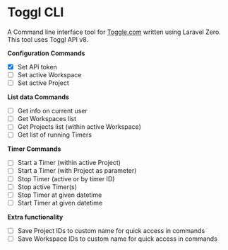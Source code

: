 # Toggl CLI

A Command line interface tool for [Toggle.com](https://toggl.com) written using Laravel Zero. This tool uses Toggl API v8.

**Configuration Commands**

- [x] Set API token
- [ ] Set active Workspace
- [ ] Set active Project

**List data Commands**

- [ ] Get info on current user
- [ ] Get Workspaces list
- [ ] Get Projects list (within active Workspace)
- [ ] Get list of running Timers

**Timer Commands**

- [ ] Start a Timer (within active Project)
- [ ] Start a Timer (with Project as parameter)
- [ ] Stop Timer (active or by timer ID)
- [ ] Stop active Timer(s)
- [ ] Stop Timer at given datetime
- [ ] Start Timer at given datetime

**Extra functionality**

- [ ] Save Project IDs to custom name for quick access in commands
- [ ] Save Workspace IDs to custom name for quick access in commands
